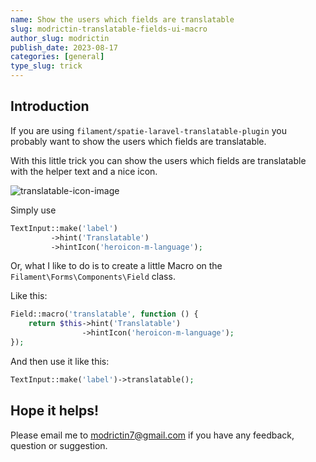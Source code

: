 ```yaml
---
name: Show the users which fields are translatable
slug: modrictin-translatable-fields-ui-macro
author_slug: modrictin
publish_date: 2023-08-17
categories: [general]
type_slug: trick
---
```


## Introduction

If you are using `filament/spatie-laravel-translatable-plugin` you probably want to show the users which fields are translatable.

With this little trick you can show the users which fields are translatable with the helper text and a nice icon.

![translatable-icon-image](images/content/articles/modrictin-translatable-ui-macro/translatable-icon.webp)

Simply use

```php
TextInput::make('label')
         ->hint('Translatable')
         ->hintIcon('heroicon-m-language');
```

Or, what I like to do is to create a little Macro on the `Filament\Forms\Components\Field` class.

Like this:

```php
Field::macro('translatable', function () {
    return $this->hint('Translatable')
                ->hintIcon('heroicon-m-language');
});
```

And then use it like this:

```php
TextInput::make('label')->translatable();
```

## Hope it helps!

Please email me to [modrictin7@gmail.com](mailto:modrictin7@gmail.com) if you have any feedback, question or suggestion.

